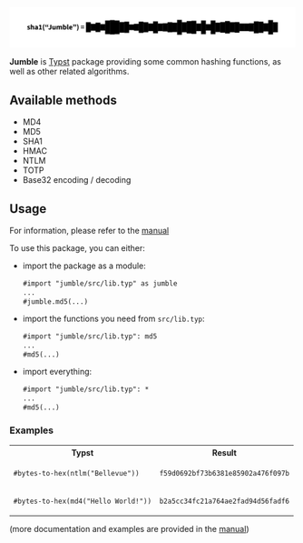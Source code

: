 <p align="center">
  <picture>
    <source media="(prefers-color-scheme: light)" srcset="gallery/readme_banner_light.svg" />
    <source media="(prefers-color-scheme: dark)" srcset="gallery/readme_banner_dark.svg" />
    <img alt="Banner" src="gallery/readme_banner_default.svg" />
  </picture>
</p>

**Jumble** is [Typst](https://typst.app) package providing some common hashing functions, as well as other related algorithms.

## Available methods
- MD4
- MD5
- SHA1
- HMAC
- NTLM
- TOTP
- Base32 encoding / decoding

## Usage

For information, please refer to the [manual](manual.pdf)

To use this package, you can either:
- import the package as a module:
  ```typst
  #import "jumble/src/lib.typ" as jumble
  ...
  #jumble.md5(...)
  ```
- import the functions you need from `src/lib.typ`:
  ```typst
  #import "jumble/src/lib.typ": md5
  ...
  #md5(...)
  ```
- import everything:
  ```typst
  #import "jumble/src/lib.typ": *
  ...
  #md5(...)
  ```

### Examples
<table>
<tr>
<th><strong>Typst</strong></th>
<th><strong>Result</strong></th>
</tr>
<tr>
<td>

```typst
#bytes-to-hex(ntlm("Bellevue"))
```
</td>
<td>

```
f59d0692bf73b6381e85902a476f097b
```
</td>
</tr>

<tr>
<td>

```typst
#bytes-to-hex(md4("Hello World!"))
```
</td>
<td>

```
b2a5cc34fc21a764ae2fad94d56fadf6
```
</td>
</tr>
</table>

(more documentation and examples are provided in the [manual](manual.pdf))